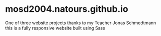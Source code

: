 # mosd2004.natours.github.io
One of three website projects thanks to my Teacher Jonas Schmedtmann
this is a fully responsive website built using Sass
